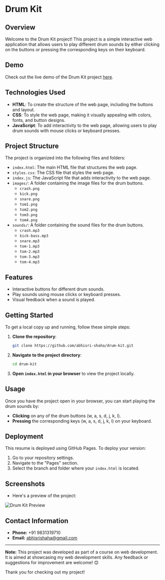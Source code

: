 # Drum Kit

## Overview
Welcome to the Drum Kit project! This project is a simple interactive web application that allows users to play different drum sounds by either clicking on the buttons or pressing the corresponding keys on their keyboard.

## Demo

Check out the live demo of the Drum Kit project [here](https://your-github-username.github.io/drum-kit).

## Technologies Used

- **HTML**: To create the structure of the web page, including the buttons and layout.
- **CSS**: To style the web page, making it visually appealing with colors, fonts, and button designs.
- **JavaScript**: To add interactivity to the web page, allowing users to play drum sounds with mouse clicks or keyboard presses.

## Project Structure

The project is organized into the following files and folders:

- `index.html`: The main HTML file that structures the web page.
- `styles.css`: The CSS file that styles the web page.
- `index.js`: The JavaScript file that adds interactivity to the web page.
- `images/`: A folder containing the image files for the drum buttons.
  - `crash.png`
  - `kick.png`
  - `snare.png`
  - `tom1.png`
  - `tom2.png`
  - `tom3.png`
  - `tom4.png`
- `sounds/`: A folder containing the sound files for the drum buttons.
  - `crash.mp3`
  - `kick-bass.mp3`
  - `snare.mp3`
  - `tom-1.mp3`
  - `tom-2.mp3`
  - `tom-3.mp3`
  - `tom-4.mp3`

## Features

- Interactive buttons for different drum sounds.
- Play sounds using mouse clicks or keyboard presses.
- Visual feedback when a sound is played.

## Getting Started

To get a local copy up and running, follow these simple steps:

1. **Clone the repository**:
    ```bash
    git clone https://github.com/abhisri-shaha/drum-kit.git
    ```

2. **Navigate to the project directory**:
    ```bash
    cd drum-kit
    ```

3. **Open `index.html` in your browser** to view the project locally.

## Usage

Once you have the project open in your browser, you can start playing the drum sounds by:

- **Clicking** on any of the drum buttons (w, a, s, d, j, k, l).
- **Pressing** the corresponding keys (w, a, s, d, j, k, l) on your keyboard.
  
## Deployment
This resume is deployed using GitHub Pages. To deploy your version:
1. Go to your repository settings.
2. Navigate to the "Pages" section.
3. Select the branch and folder where your `index.html` is located.

## Screenshots
- Here's a preview of the project:

![Drum Kit Preview](https://github.com/abhisri-shaha/Drum-Kit/assets/174130342/d3d02973-2eae-4999-8e0f-b3859bf3303d)


## Contact Information
- **Phone:** +91 9831319710
- **Email:** [abhisrishaha@gmail.com](mailto:abhisrishaha@gmail.com)

---

**Note:** This project was developed as part of a course on web development. It is aimed at showcasing my web development skills. Any feedback or suggestions for improvement are welcome! 😊

Thank you for checking out my project!
